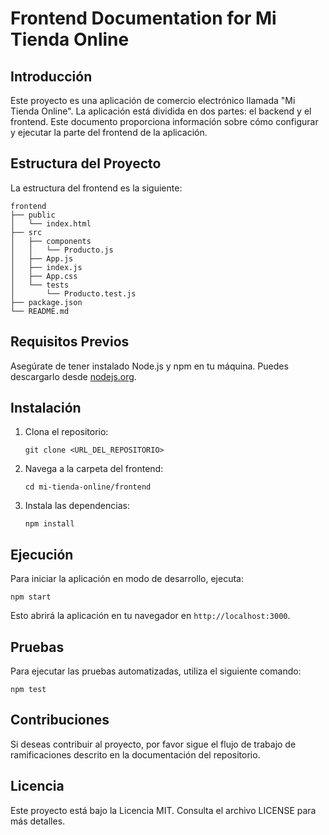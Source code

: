 # Frontend Documentation for Mi Tienda Online

## Introducción
Este proyecto es una aplicación de comercio electrónico llamada "Mi Tienda Online". La aplicación está dividida en dos partes: el backend y el frontend. Este documento proporciona información sobre cómo configurar y ejecutar la parte del frontend de la aplicación.

## Estructura del Proyecto
La estructura del frontend es la siguiente:

```
frontend
├── public
│   └── index.html
├── src
│   ├── components
│   │   └── Producto.js
│   ├── App.js
│   ├── index.js
│   ├── App.css
│   └── tests
│       └── Producto.test.js
├── package.json
└── README.md
```

## Requisitos Previos
Asegúrate de tener instalado Node.js y npm en tu máquina. Puedes descargarlo desde [nodejs.org](https://nodejs.org/).

## Instalación
1. Clona el repositorio:
   ```
   git clone <URL_DEL_REPOSITORIO>
   ```
2. Navega a la carpeta del frontend:
   ```
   cd mi-tienda-online/frontend
   ```
3. Instala las dependencias:
   ```
   npm install
   ```

## Ejecución
Para iniciar la aplicación en modo de desarrollo, ejecuta:
```
npm start
```
Esto abrirá la aplicación en tu navegador en `http://localhost:3000`.

## Pruebas
Para ejecutar las pruebas automatizadas, utiliza el siguiente comando:
```
npm test
```

## Contribuciones
Si deseas contribuir al proyecto, por favor sigue el flujo de trabajo de ramificaciones descrito en la documentación del repositorio.

## Licencia
Este proyecto está bajo la Licencia MIT. Consulta el archivo LICENSE para más detalles.